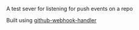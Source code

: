 A test sever for listening for push events on a repo

Built using [github-webhook-handler](https://www.npmjs.com/package/github-webhook-handler)
